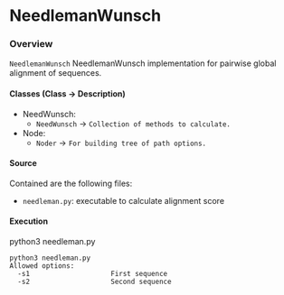 # **NeedlemanWunsch**

### Overview
`NeedlemanWunsch` NeedlemanWunsch implementation for pairwise global alignment of sequences.

#### Classes (Class -> Description)
- NeedWunsch:
    - `NeedWunsch` -> `Collection of methods to calculate.`
- Node:
    - `Noder` -> `For building tree of path options.`

#### Source
Contained are the following files:

- `needleman.py`: executable to calculate alignment score

#### Execution
python3 needleman.py
```
python3 needleman.py
Allowed options:
  -s1                    First sequence
  -s2                    Second sequence
```
